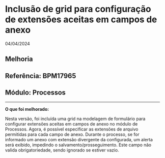 # Inclusão de grid para configuração de extensões aceitas em campos de anexo
04/04/2024
## Melhoria
## Referência: BPM17965
## Módulo: Processos
***

**O que foi melhorado:**

Nesta versão, foi incluída uma grid na modelagem de formulário para configurar extensões aceitas em campos de anexo no módulo de Processos. Agora, é possível especificar as extensões de arquivo permitidas para cada campo de anexo. Durante o processo, se for informado um anexo com extensão divergente da configurada, um alerta será exibido, impedindo o salvamento/prosseguimento. Este campo não valida obrigatoriedade, sendo ignorado se estiver vazio.
